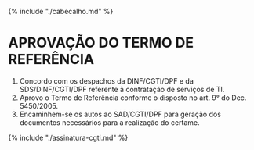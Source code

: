 {% include "./cabecalho.md" %}

# APROVAÇÃO DO TERMO DE REFERÊNCIA

1.  Concordo com os despachos da DINF/CGTI/DPF e da SDS/DINF/CGTI/DPF referente à contratação de serviços de TI.
2.  Aprovo o Termo de Referência conforme o disposto no art. 9° do Dec. 5450/2005.
3.  Encaminhem-se os autos ao SAD/CGTI/DPF para geração dos documentos necessários para a realização do certame.

{% include "./assinatura-cgti.md" %}

